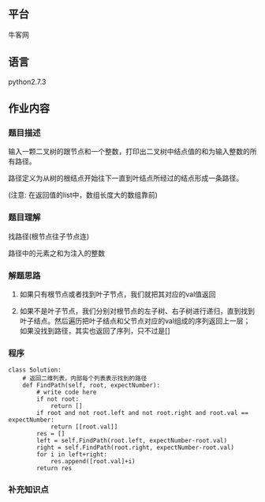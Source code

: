 ## 平台
牛客网

## 语言
python2.7.3

## 作业内容

### 题目描述
输入一颗二叉树的跟节点和一个整数，打印出二叉树中结点值的和为输入整数的所有路径。

路径定义为从树的根结点开始往下一直到叶结点所经过的结点形成一条路径。

(注意: 在返回值的list中，数组长度大的数组靠前)




### 题目理解

找路径(根节点往子节点连)

路径中的元素之和为注入的整数


### 解题思路



1. 如果只有根节点或者找到叶子节点，我们就把其对应的val值返回

2. 如果不是叶子节点，我们分别对根节点的左子树、右子树进行递归，直到找到叶子结点。然后遍历把叶子结点和父节点对应的val组成的序列返回上一层；如果没找到路径，其实也返回了序列，只不过是[]



### 程序
    class Solution:
        # 返回二维列表，内部每个列表表示找到的路径
        def FindPath(self, root, expectNumber):
            # write code here
            if not root:
                return []
            if root and not root.left and not root.right and root.val == expectNumber:
                return [[root.val]]
            res = []
            left = self.FindPath(root.left, expectNumber-root.val)
            right = self.FindPath(root.right, expectNumber-root.val)
            for i in left+right:
                res.append([root.val]+i)
            return res



### 补充知识点
